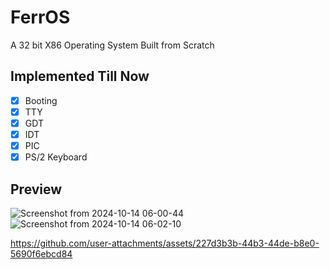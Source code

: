 # FerrOS
A 32 bit X86 Operating System Built from Scratch

## Implemented Till Now
- [x] Booting
- [x] TTY
- [x] GDT
- [x] IDT
- [x] PIC
- [x] PS/2 Keyboard

## Preview
![Screenshot from 2024-10-14 06-00-44](https://github.com/user-attachments/assets/6c70f314-3e52-48d7-9f96-401741da3a9d)
![Screenshot from 2024-10-14 06-02-10](https://github.com/user-attachments/assets/63e5e023-13b6-44a4-81ef-59fcd6a0a1c5)

https://github.com/user-attachments/assets/227d3b3b-44b3-44de-b8e0-5690f6ebcd84

